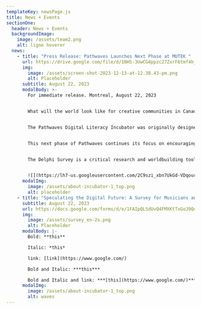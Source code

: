 ```yaml
---
templateKey: newsPage.js
title: News + Events
sectionOne:
  header: News + Events
  backgroundImage:
    image: /assets/team2.png
    alt: ligne hoverer
  news:
    - title: "Press Release: Pathwaves Launches Next Phase at MUTEK "
      url: https://drive.google.com/file/d/1NH5-3UwCG4ppzc27ZxrF6tmf4hj2hQvY/view
      img:
        image: /assets/screen-shot-2023-12-13-at-12.38.43-pm.png
        alt: Placeholder
      subtitle: August 22, 2023
      modalBody: >-
        For immediate release. Montreal, August 22, 2023 


        What will the world look like for creative communities in Canada by  2035? How might digital tools and other new technologies continue to  influence our creativity, art, careers, and lives? 


        The Pathwaves Digital Literacy Incubator was originally designed as an  incubator for musicians, aimed at empowering them to make lifelong  careers in music more possible and equitable. A [horizon scan of trends and drivers and an extensive report](https://www.pathwaves.ca/en/archive) on the initiative were made publicly  available this summer.  


        This next phase of Pathwaves continues its focus on encouraging a  learning mindset, continuing capacity-building, and seeding  futures-thinking. It begins with an open invitation for participation in a [Delphi Survey](https://docs.google.com/forms/d/e/1FAIpQLSdUvQ4FMXKtTxGoJ9QdyZUGnSxFrnd6kOjtGMup6WIUGCy6xw/viewform) that will launch at [MUTEK](https://forum.mutek.org/)’s Music Industry Forum Day on  August 25, 2023. A broad range of creative communities including  musicians, artists, creatives and technologists are being asked to  collectively imagine and speculate on ways that digital transformation  will continue to drive change.  


        The Delphi Survey is a critical research and worldbuilding tool that will  capture all participants’ contributions. It will contribute to the collective  Pathwaves Oracle—a name that references the sacred location of the  prophetic Oracle, where consultations on important decisions related to  the future were sought. The Pathwaves Oracle will be made publicly  available and will evolve with ongoing contributions.


        ![](https://lh7-us.googleusercontent.com/2C9szi_xbn7UkGd-VDqour95N3aqfXRsRPSw3HZupDNVKVYmJw1eoHHqlUvmRNl6DmRvk5e0MesUZkYVqceqDo0QBTPYUUO_9OKJ016-susJ3RRAUMWnwyjWE6VYTi4DAJ2RYknYGT8PtudoO2nSzHxHkdNXn6CnQ87OdBUfSRZ-EGIR9bQvebmSLp3bUA)
      modalImg:
        image: /assets/about-incubator-1_top.png
        alt: placeholder
    - title: "Speculating the Digital Future: A Survey for Musicians and Creatives"
      subtitle: August 22, 2023
      url: https://docs.google.com/forms/d/e/1FAIpQLSdUvQ4FMXKtTxGoJ9QdyZUGnSxFrnd6kOjtGMup6WIUGCy6xw/viewform?ts=64df89e1&edit_requested=true
      img:
        image: /assets/survey_en-2x.png
        alt: Placeholder
      modalBody: |-
        B﻿old: **this**

        I﻿talic: *this*

        l﻿ink: [link](https://www.google.com/)

        B﻿old and Italic: ***this***

        B﻿old and Italic and link: ***[this](https://www.google.com/)***
      modalImg:
        image: /assets/about-incubator-1_top.png
        alt: waves
---
```

